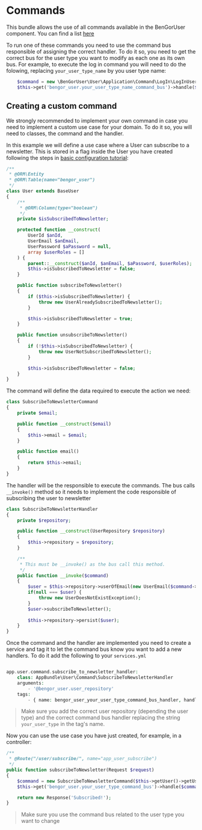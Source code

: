 # Commands

This bundle allows the use of all commands available in the BenGorUser component. You can find a list [here][1]

To run one of these commands you need to use the command bus responsible of assigning the correct handler. To do it so,
you need to get the correct bus for the user type you want to modify as each one as its own bus. For example, to execute 
the log in command you will need to do the folowing, replacing `your_user_type_name` by you user type name:

```php
    $command = new \BenGorUser\User\Application\Command\LogIn\LogInUserCommand($email, $password);
    $this->get('bengor_user.your_user_type_name_command_bus')->handle($command);
```

## Creating a custom command

We strongly recommended to implement your own command in case you need to implement a custom use case for your domain.
To do it so, you will need to classes, the command and the handler.

In this example we will define a use case where a User can subscribe to a newsletter. This is stored in a flag inside
the User you have created following the steps in [basic configuration tutorial](basic_configuration.md):

```php
/**
 * @ORM\Entity
 * @ORM\Table(name="bengor_user")
 */
class User extends BaseUser
{
    /**
     * @ORM\Column(type="boolean")
     */
    private $isSubscribedToNewsletter;

    protected function __construct(
        UserId $anId,
        UserEmail $anEmail,
        UserPassword $aPassword = null,
        array $userRoles = []
    ) {
        parent::__construct($anId, $anEmail, $aPassword, $userRoles);
        $this->isSubscribedToNewsletter = false;
    }

    public function subscribeToNewsletter()
    {
        if ($this->isSubscribedToNewsletter) {
            throw new UserAlreadySubscribedToNewsletter();
        }

        $this->isSubscribedToNewsletter = true;
    }

    public function unsubscribeToNewsletter()
    {
        if (!$this->isSubscribedToNewsletter) {
            throw new UserNotSubscribedToNewsletter();
        }

        $this->isSubscribedToNewsletter = false;
    }
}
```

The command will define the data required to execute the action we need:

```php
class SubscribeToNewsletterCommand
{
    private $email;

    public function __construct($email)
    {
        $this->email = $email;
    }

    public function email()
    {
        return $this->email;
    }
}
```

The handler will be the responsible to execute the commands. The bus calls `__invoke()` method so it needs to implement
the code responsible of subscribing the user to newsletter

```php
class SubscribeToNewsletterHandler
{
    private $repository;

    public function __construct(UserRepository $repository)
    {
        $this->repository = $repository;
    }

    /**
     * This must be __invoke() as the bus call this method.
     */
    public function __invoke($command)
    {
        $user = $this->repository->userOfEmail(new UserEmail($command->email()));
        if(null === $user) {
            throw new UserDoesNotExistException();
        }
        $user->subscribeToNewsletter();
        
        $this->repository->persist($user);
    }
}
```

Once the command and the handler are implemented you need to create a service and tag it to let the command bus know 
you want to add a new handlers. To do it add the following to your `services.yml`

```php

app.user.command.subscribe_to_newsletter_handler:
    class: AppBundle\User\Command\SubscribeToNewsletterHandler
    arguments:
        - '@bengor_user.user_repository'
    tags:
        - { name: bengor_user_your_user_type_command_bus_handler, handles: AppBundle\User\Command\SubscribeToNewsletterCommand }
```

> Make sure you add the correct user repository (depending the user type) and the correct command bus handler replacing
the string `your_user_type` in the tag's name.

Now you can use the use case you have just created, for example, in a controller:

```php
/**
 * @Route("/user/subscribe/", name="app_user_subscribe")
 */
public function subscribeToNewsletter(Request $request)
{
    $command = new SubscribeToNewsletterCommand($this->getUser()->getUsername());
    $this->get('bengor_user.your_user_type_command_bus')->handle($command);

    return new Response('Subscribed!');
}
```

> Make sure you use the command bus related to the user type you want to change

[1]: https://github.com/BenGorUser/User/blob/master/docs/command.md

